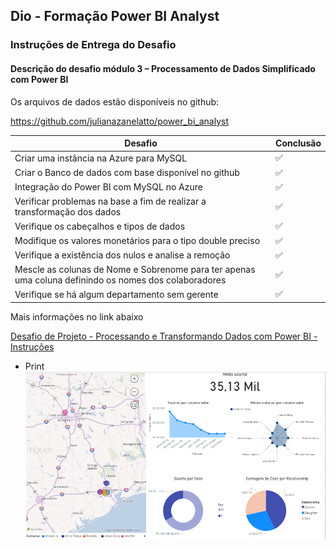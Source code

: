 ## Dio - Formação Power BI Analyst

### Instruções de Entrega do Desafio

#### Descrição do desafio módulo 3 – Processamento de Dados Simplificado com Power BI

Os arquivos de dados estão disponíveis no github: 

https://github.com/julianazanelatto/power_bi_analyst

Desafio | Conclusão
---------|----------
Criar uma instância na Azure para MySQL | ✅
Criar o Banco de dados com base disponível no github | ✅
Integração do Power BI com MySQL no Azure  | ✅
Verificar problemas na base a fim de realizar a transformação dos dados | ✅
Verifique os cabeçalhos e tipos de dados | ✅
Modifique os valores monetários para o tipo double preciso | ✅
Verifique a existência dos nulos e analise a remoção | ✅
Mescle as colunas de Nome e Sobrenome para ter apenas uma coluna definindo os nomes dos colaboradores | ✅
Verifique se há algum departamento sem gerente | ✅

Mais informações no link abaixo

[Desafio de Projeto - Processando e Transformando Dados com Power BI - Instruções](https://academiapme-my.sharepoint.com/:w:/g/personal/renato_dio_me/EVxAxO7akV5FoNy3mOk_3QwB3wKeyXMaFUi3ekTLQkY_sA?e=eJc3La)

- Print
![](print/print.png)